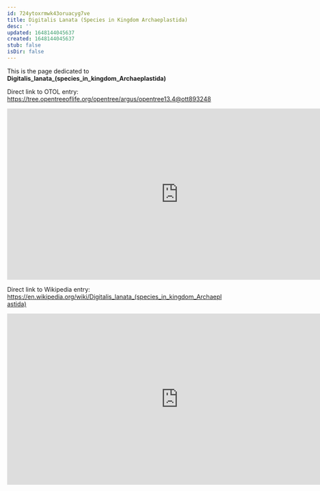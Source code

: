 ```yaml
---
id: 724ytoxrmwk43oruacyg7ve
title: Digitalis Lanata (Species in Kingdom Archaeplastida)
desc: ''
updated: 1648144045637
created: 1648144045637
stub: false
isDir: false
---
```

This is the page dedicated to **Digitalis_lanata_(species_in_kingdom_Archaeplastida)**


Direct link to OTOL entry: https://tree.opentreeoflife.org/opentree/argus/opentree13.4@ott893248



<html>
    <body>
    <iframe src="https://tree.opentreeoflife.org/opentree/argus/opentree13.4@ott893248"
    width="800" height="400" frameborder="0" allowfullscreen> </iframe>
    </body>
</html>
    


Direct link to Wikipedia entry: https://en.wikipedia.org/wiki/Digitalis_lanata_(species_in_kingdom_Archaeplastida)



<html>
    <body>
    <iframe src="https://en.wikipedia.org/wiki/Digitalis_lanata_(species_in_kingdom_Archaeplastida)"
    width="800" height="400" frameborder="0" allowfullscreen> </iframe>
    </body>
</html>
    
